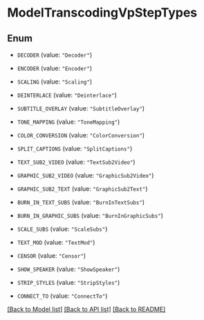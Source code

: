 # ModelTranscodingVpStepTypes

## Enum


* `DECODER` (value: `"Decoder"`)

* `ENCODER` (value: `"Encoder"`)

* `SCALING` (value: `"Scaling"`)

* `DEINTERLACE` (value: `"Deinterlace"`)

* `SUBTITLE_OVERLAY` (value: `"SubtitleOverlay"`)

* `TONE_MAPPING` (value: `"ToneMapping"`)

* `COLOR_CONVERSION` (value: `"ColorConversion"`)

* `SPLIT_CAPTIONS` (value: `"SplitCaptions"`)

* `TEXT_SUB2_VIDEO` (value: `"TextSub2Video"`)

* `GRAPHIC_SUB2_VIDEO` (value: `"GraphicSub2Video"`)

* `GRAPHIC_SUB2_TEXT` (value: `"GraphicSub2Text"`)

* `BURN_IN_TEXT_SUBS` (value: `"BurnInTextSubs"`)

* `BURN_IN_GRAPHIC_SUBS` (value: `"BurnInGraphicSubs"`)

* `SCALE_SUBS` (value: `"ScaleSubs"`)

* `TEXT_MOD` (value: `"TextMod"`)

* `CENSOR` (value: `"Censor"`)

* `SHOW_SPEAKER` (value: `"ShowSpeaker"`)

* `STRIP_STYLES` (value: `"StripStyles"`)

* `CONNECT_TO` (value: `"ConnectTo"`)


[[Back to Model list]](../README.md#documentation-for-models) [[Back to API list]](../README.md#documentation-for-api-endpoints) [[Back to README]](../README.md)


